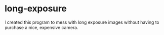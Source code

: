 # long-exposure

I created this program to mess with long exposure images without having to purchase a nice, expensive camera.
